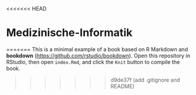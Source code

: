 <<<<<<< HEAD
# Medizinische-Informatik
=======
This is a minimal example of a book based on R Markdown and **bookdown** (https://github.com/rstudio/bookdown). Open this repository in RStudio, then open `index.Rmd`, and click the `Knit` button to compile the book.
>>>>>>> d9de37f (add .gitignore and README)

